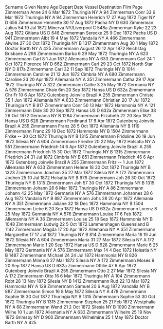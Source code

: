 
Surname	Given Name	Age	Depart Date	Vessel	Destination	Film	Page
Zimmerman	Anne	24	6 Mar 1872	Thuringia	NY	A	94
Zimmerman	Conr	33	6 Mar 1872	Thuringia	NY	A	94
Zimmerman	Heinrich	17	27 Aug 1872	Tiger	NY	D	656
Zimmerman	Henriette	30	17 Aug 1872	Pacha	NY	D	630
Zimmerman	Julius	54	19 Jul 1872	Minerva	NY/Liverpool	C	548a
Zimmerman	Ryke	22	23 Aug 1872	Gitiana	US	D	646
Zimmerman	Serecke	25	9 Dec 1872	Pacha	US	D	941
Zimmermann	Albt	19	4 May 1872	Vandalia	NY	A	466
Zimmermann	Alwine	27	30 Oct 1872	Thuringia	NY	B	1317
Zimmermann	Aug	30	1 May 1872	Doctor Barth	NY	A	425
Zimmermann	August	26	12 Apr 1872	Reichstag	Brisbane	A	298
Zimmermann	Barba	6	29 May 1872	Thuringia	NY	A	623
Zimmermann	Carl	8	1 Jun 1872	Allemania	NY	A	633
Zimmermann	Carl	24	1 Oct 1872	Florence	NY	D	662
Zimmermann	Carl	29	23 Oct 1872	North Star	NY	D	817a
Zimmermann	Carl	32	11 Sep 1872	Thuringia	NY	B	1014
Zimmermann	Caroline	21	12 Jun 1872	Cimbria	NY	A	680
Zimmermann	Caroline	23	20 Apr 1872	Allemania	NY	A	351
Zimmermann	Catha	29	17 Apr 1872	Thuringia	NY	A	322
Zimmermann	Cathe	3	25 May 1872	Germania	NY	A	576
Zimmermann	Chaie	6m	20 Sep 1872	Hansa	US	D	632a
Zimmermann	Chr Fr	10	6 Apr 1872	Gutenberg	Joinvile Brazil	A	255
Zimmermann	Christe	35	1 Jun 1872	Allemania	NY	A	633
Zimmermann	Christian	20	17 Jul 1872	Thuringia	NY	B	817
Zimmermann	Conr	50	13 Mar 1872	Hammonia	NY	A	121
Zimmermann	Dide	30	20 Sep 1872	Hansa	US	D	632a
Zimmermann	Elise	38	26 Oct 1872	Germania	NY	B	1284
Zimmermann	Elizabeth	22	20 Sep 1872	Hansa	US	D	628
Zimmermann	Ferdinand	17	6 Apr 1872	Gutenberg	Joinvile Brazil	A	255
Zimmermann	Franz	28	5 Oct 1872	Allemania	NY	B	1119
Zimmermann	Franz	29	18 Dec 1872	Hammonia	NY	B	1504
Zimmermann	Frdke	--	30 Oct 1872	Thuringia	NY	B	1315
Zimmermann	Fridoline	26	19 Jun 1872	Silesia	NY	A	604
Zimmermann	Friedke	20	22 May 1872	Holsatia	NY	A	551
Zimmermann	Friedrich	14	6 Apr 1872	Gutenberg	Joinvile Brazil	A	255
Zimmermann	Friedrich	15	30 Oct 1872	Thuringia	NY	B	1315
Zimmermann	Friedrich	24	31 Jul 1872	Cimbria	NY	B	851
Zimmermann	Friedrich	46	6 Apr 1872	Gutenberg	Joinvile Brazil	A	255
Zimmermann	Fritz	--	1 Jun 1872	Allemania	NY	A	633
Zimmermann	Helene	18	30 Oct 1872	Thuringia	NY	B	1323
Zimmermann	Joachim	35	27 Mar 1872	Silesia	NY	A	172
Zimmermann	Jochen	25	10 Jul 1872	Holsatia	NY	B	679
Zimmermann	Joh	26	30 Oct 1872	Thuringia	NY	B	1315
Zimmermann	Joh	57	30 Oct 1872	Thuringia	NY	B	1315
Zimmermann	Johann	26	6 Mar 1872	Thuringia	NY	A	86
Zimmermann	Johann	42	25 May 1872	Germania	NY	A	576
Zimmermann	Johannes	28	6 Aug 1872	Vandalia	NY	B	887
Zimmermann	Johs	28	20 Apr 1872	Allemania	NY	A	351
Zimmermann	Juliane	32	18 Dec 1872	Hammonia	NY	B	1504
Zimmermann	Liebe	6	20 Sep 1872	Hansa	US	D	632a
Zimmermann	Lorenz	8	25 May 1872	Germania	NY	A	576
Zimmermann	Louise	17	6 Feb 1872	Allemannia	NY	A	36
Zimmermann	Louise	25	18 Sep 1872	Hammonia	NY	B	1048
Zimmermann	Ludwig	22	5 Oct 1872	Lammershagen	Queensland	B	1142
Zimmermann	Magda	17	20 Apr 1872	Allemania	NY	A	351
Zimmermann	Margarethe	17	17 Jul 1872	Thuringia	NY	B	814
Zimmermann	Maria	16	19 Jun 1872	Silesia	NY	A	604
Zimmermann	Maria	31	27 Mar 1872	Silesia	NY	A	172
Zimmermann	Marie	1	20 Sep 1872	Hansa	US	D	628
Zimmermann	Marie	6	25 May 1872	Germania	NY	A	576
Zimmermann	Max	14	4 Dec 1872	Holsatia	NY	B	1487
Zimmermann	Michael	24	24 Jul 1872	Hammonia	NY	B	826
Zimmermann	Minna	6	27 Mar 1872	Silesia	NY	A	172
Zimmermann	Moses	9	20 Sep 1872	Hansa	US	D	632a
Zimmermann	Ottilie	47	6 Apr 1872	Gutenberg	Joinvile Brazil	A	255
Zimmermann	Otto	2	27 Mar 1872	Silesia	NY	A	172
Zimmermann	Otto	16	6 Mar 1872	Thuringia	NY	A	104
Zimmermann	Robt	28	13 Nov 1872	Silesia	NY	B	1412
Zimmermann	Rud	22	13 Mar 1872	Hammonia	NY	A	129
Zimmermann	Samuel	20	6 Aug 1872	Vandalia	NY	B	887
Zimmermann	Simon	16	8 May 1872	Silesia	NY	A	478
Zimmermann	Sophie	18	30 Oct 1872	Thuringia	NY	B	1315
Zimmermann	Sophie	53	30 Oct 1872	Thuringia	NY	B	1315
Zimmermann	Stephan	25	21 Feb 1872	Westphalia	NY	A	68
Zimmermann	Wend	21	2 Oct 1872	Silesia	NY	B	1090
Zimmermann	Wilhe	10	1 Jun 1872	Allemania	NY	A	633
Zimmermann	Wilhelm	25	19 Nov 1872	Grimsby	NY	D	900
Zimmermann	Wilhelmine	25	1 May 1872	Doctor Barth	NY	A	425
